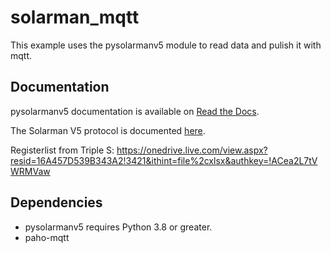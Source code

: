 # solarman_mqtt

This example uses the pysolarmanv5 module to read data and pulish it with mqtt.


## Documentation

pysolarmanv5 documentation is available on [Read the Docs](https://pysolarmanv5.readthedocs.io/).

The Solarman V5 protocol is documented [here](https://pysolarmanv5.readthedocs.io/en/latest/solarmanv5_protocol.html).

Registerlist from Triple S: https://onedrive.live.com/view.aspx?resid=16A457D539B343A2!3421&ithint=file%2cxlsx&authkey=!ACea2L7tVWRMVaw
 

## Dependencies

- pysolarmanv5 requires Python 3.8 or greater.
- paho-mqtt
